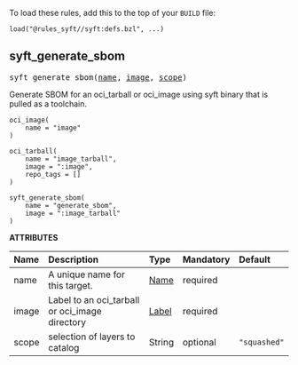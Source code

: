 <!-- Generated with Stardoc: http://skydoc.bazel.build -->

To load these rules, add this to the top of your `BUILD` file:

```starlark
load("@rules_syft//syft:defs.bzl", ...)
```

<a id="syft_generate_sbom"></a>

## syft_generate_sbom

<pre>
syft_generate_sbom(<a href="#syft_generate_sbom-name">name</a>, <a href="#syft_generate_sbom-image">image</a>, <a href="#syft_generate_sbom-scope">scope</a>)
</pre>

Generate SBOM for an oci_tarball or oci_image using syft binary that is pulled as a toolchain.

```starlark
oci_image(
    name = "image"
)

oci_tarball(
    name = "image_tarball",
    image = ":image",
    repo_tags = []
)

syft_generate_sbom(
    name = "generate_sbom",
    image = ":image_tarball"
)
```

**ATTRIBUTES**


| Name  | Description | Type | Mandatory | Default |
| :------------- | :------------- | :------------- | :------------- | :------------- |
| <a id="syft_generate_sbom-name"></a>name |  A unique name for this target.   | <a href="https://bazel.build/concepts/labels#target-names">Name</a> | required |  |
| <a id="syft_generate_sbom-image"></a>image |  Label to an oci_tarball or oci_image directory   | <a href="https://bazel.build/concepts/labels">Label</a> | required |  |
| <a id="syft_generate_sbom-scope"></a>scope |  selection of layers to catalog   | String | optional |  `"squashed"`  |


